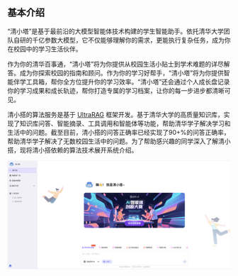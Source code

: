 ## 基本介绍

“清小塔”是基于最前沿的大模型智能体技术构建的学生智能助手。依托清华大学团队自研的千亿参数大模型，它不仅能够理解你的需求，更能执行复杂任务，成为你在校园中的学习生活伙伴。

作为你的清华百事通，“清小塔”将为你提供从校园生活小贴士到学术难题的详尽解答。成为你探索校园的指南和顾问。作为你的学习好帮手，“清小塔”将为你提供智能伴学工具箱，帮你全方位提升你的学习效率。“清小塔”还会通过个人成长盘记录你的学习成果和成长轨迹，帮你打造专属的学习档案，让你的每一步进步都清晰可见。

清小搭的算法服务是基于 [UltraRAG](https://github.com/OpenBMB/UltraRAG) 框架开发。基于清华大学的高质量知识库，实现了知识库问答、智能摘录、工具调用和智能体等功能，帮助清华学子解决学习和生活中的问题。截至目前，清小搭的问答正确率已经实现了90+%的问答正确率，帮助清华学子解决了无数校园生活中的问题。为了帮助感兴趣的同学深入了解清小搭，现将清小搭依赖的算法技术展开系统介绍。

![清小搭](assets/imgs/xiaoda.png)

